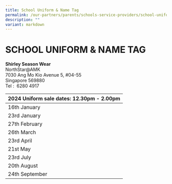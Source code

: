 ```yaml
---
title: School Uniform & Name Tag
permalink: /our-partners/parents/schools-service-providers/school-uniform-n-name-tag/
description: ""
variant: markdown
---
```

# **SCHOOL UNIFORM & NAME TAG**

**Shirley Season Wear**  
NorthStar@AMK  
7030 Ang Mo Kio Avenue 5, #04-55  
Singapore 569880  
Tel :  6280 4917

| 2024 Uniform sale dates: 12.30pm - 2.00pm | 
| ---------------------------------------- | 
| 16th January                             |
| 23rd January                             |
| 27th February                            |
| 26th March                                |
| 23rd April                                |
| 21st May                                  |
| 23rd July                                 |
| 20th August                               |
| 24th September                            |

